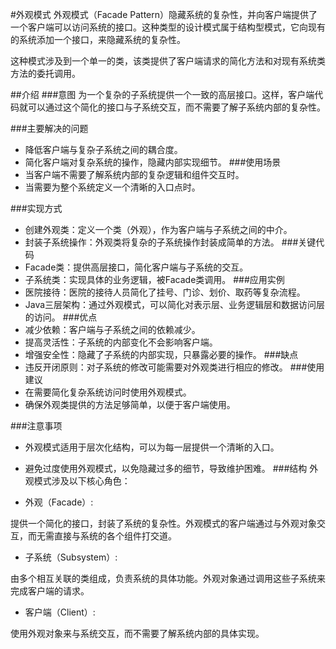 #外观模式
外观模式（Facade Pattern）隐藏系统的复杂性，并向客户端提供了一个客户端可以访问系统的接口。这种类型的设计模式属于结构型模式，它向现有的系统添加一个接口，来隐藏系统的复杂性。

这种模式涉及到一个单一的类，该类提供了客户端请求的简化方法和对现有系统类方法的委托调用。

##介绍
###意图
为一个复杂的子系统提供一个一致的高层接口。这样，客户端代码就可以通过这个简化的接口与子系统交互，而不需要了解子系统内部的复杂性。

###主要解决的问题
* 降低客户端与复杂子系统之间的耦合度。
* 简化客户端对复杂系统的操作，隐藏内部实现细节。
###使用场景
* 当客户端不需要了解系统内部的复杂逻辑和组件交互时。
* 当需要为整个系统定义一个清晰的入口点时。

###实现方式
* 创建外观类：定义一个类（外观），作为客户端与子系统之间的中介。
* 封装子系统操作：外观类将复杂的子系统操作封装成简单的方法。
###关键代码
* Facade类：提供高层接口，简化客户端与子系统的交互。
* 子系统类：实现具体的业务逻辑，被Facade类调用。
###应用实例
* 医院接待：医院的接待人员简化了挂号、门诊、划价、取药等复杂流程。
* Java三层架构：通过外观模式，可以简化对表示层、业务逻辑层和数据访问层的访问。
###优点
* 减少依赖：客户端与子系统之间的依赖减少。
* 提高灵活性：子系统的内部变化不会影响客户端。
* 增强安全性：隐藏了子系统的内部实现，只暴露必要的操作。
###缺点
* 违反开闭原则：对子系统的修改可能需要对外观类进行相应的修改。
###使用建议
* 在需要简化复杂系统访问时使用外观模式。
* 确保外观类提供的方法足够简单，以便于客户端使用。

###注意事项
* 外观模式适用于层次化结构，可以为每一层提供一个清晰的入口。
* 避免过度使用外观模式，以免隐藏过多的细节，导致维护困难。
###结构
外观模式涉及以下核心角色：

* 外观（Facade）:

提供一个简化的接口，封装了系统的复杂性。外观模式的客户端通过与外观对象交互，而无需直接与系统的各个组件打交道。
* 子系统（Subsystem）:

由多个相互关联的类组成，负责系统的具体功能。外观对象通过调用这些子系统来完成客户端的请求。
* 客户端（Client）:

使用外观对象来与系统交互，而不需要了解系统内部的具体实现。